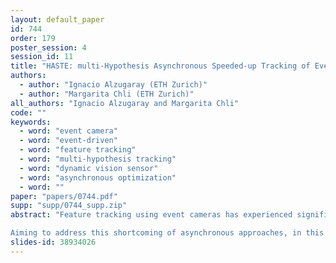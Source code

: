 ```yaml
---
layout: default_paper
id: 744
order: 179
poster_session: 4
session_id: 11
title: "HASTE: multi-Hypothesis Asynchronous Speeded-up Tracking of Events"
authors:
  - author: "Ignacio Alzugaray (ETH Zurich)"
  - author: "Margarita Chli (ETH Zurich)"
all_authors: "Ignacio Alzugaray and Margarita Chli"
code: ""
keywords:
  - word: "event camera"
  - word: "event-driven"
  - word: "feature tracking"
  - word: "multi-hypothesis tracking"
  - word: "dynamic vision sensor"
  - word: "asynchronous optimization"
  - word: ""
paper: "papers/0744.pdf"
supp: "supp/0744_supp.zip"
abstract: "Feature tracking using event cameras has experienced significant progress lately, with methods achieving comparable performance to feature trackers using traditional frame-based cameras, even outperforming them on certain challenging scenarios. Most of the event-based trackers, however, still operate on intermediate, frame-like representations generated from accumulated events, on which traditional frame-based techniques can be adopted. Attempting to harness the sparsity and asynchronicity of the event stream, other approaches have emerged to process each event individually, but they lack both in accuracy and efficiency in comparison to the event-based, frame-like alternatives.

Aiming to address this shortcoming of asynchronous approaches, in this paper, we propose an asynchronous patch-feature tracker that relies solely on events and processes each event individually as soon as it gets generated. We report significant improvements in tracking quality over the state of the art in publicly available datasets, while performing an order of magnitude more efficiently than similar asynchronous tracking approaches."
slides-id: 38934026
---
```

